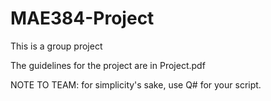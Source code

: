 # MAE384-Project
This is a group project

The guidelines for the project are in Project.pdf


NOTE TO TEAM: for simplicity's sake, use Q# for your script.
